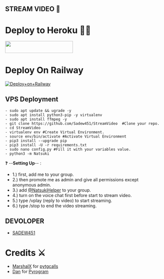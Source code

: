 ## STREAM VIDEO 🎥

#  Deploy to Heroku  🏃‍♂

<a href="https://heroku.com/deploy?template=https://github.com/Sadew451/StreamVideo"><img src="https://img.shields.io/badge/Deploy%20To%20Heroku-black?style=for-the-badge&logo=heroku" width="220" height="38.45"/></a>


# Deploy On Railway
[![Deploy+on+Railway](https://railway.app/button.svg)](https://railway.app/new/template?template=https://github.com/Sadew451/StreamVideo&envs=API_ID,API_HASH,BOT_TOKEN,SESSION_NAME,ASSISTANT_NAME,BOT_USERNAME,DURATION_LIMIT,SUDO_USERS)
  

## VPS Deployment
```
- sudo apt update && ugrade -y
- sudo apt install python3-pip -y virtualenv
- sudo apt install ffmpeg -y
- git clone https://github.com/Sadew451/StreamVideo  #Clone your repo.
- cd StreamVideo
- virtualenv env #Create Virtual Environment.
- source env/bin/activate #Activate Virtual Environment
- pip3 install --upgrade pip
- pip3 install -U -r requirements.txt
- sudo nano config.py #Fill it with your variables value.
- python3 -m Natsuki
```

❓ --**Setting Up**-- :
- 1.) first, add me to your group.
- 2.) then promote me as admin and give all permissions except anonymous admin.
- 3.) add [@NatsukiHelper](t.me/NatsukiHelper) to your group.
- 4.) turn on the voice chat first before start to stream video.
- 5.) type /vplay (reply to video) to start streaming.
- 6.) type /stop to end the video streaming.

## DEVOLOPER

- [SADEW451](https://github.com/Sadew451)

# Credits ⚔ 

- [MarshalX](https://github.com/MarshalX) for [pytgcalls](https://github.com/MarshalX/tgcalls)
- [Dan](https://github.com/delivrance) for [Pyrogram](https://github.com/pyrogram/pyrogram)


